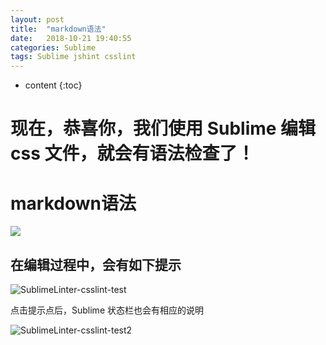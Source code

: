 ```yaml
---
layout: post
title:  "markdown语法"
date:   2018-10-21 19:40:55
categories: Sublime
tags: Sublime jshint csslint
---
```


* content
{:toc}

# 现在，恭喜你，我们使用 Sublime 编辑 css 文件，就会有语法检查了！     


# markdown语法
![](https://raw.githubusercontent.com/CN-Steve-Lee/CN-Steve-Lee.github.io/master/temp/test.png)

## 在编辑过程中，会有如下提示   

![SublimeLinter-csslint-test](http://7q5cdt.com1.z0.glb.clouddn.com/SublimeLinter-csslint-test.jpg)

点击提示点后，Sublime 状态栏也会有相应的说明   

![SublimeLinter-csslint-test2](http://7q5cdt.com1.z0.glb.clouddn.com/SublimeLinter-csslint-test2.jpg)
